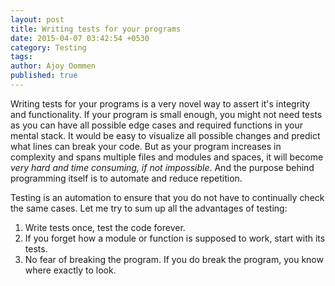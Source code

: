 ```yaml
---
layout: post
title: Writing tests for your programs
date: 2015-04-07 03:42:54 +0530
category: Testing
tags: 
author: Ajoy Oommen
published: true
---
```

Writing tests for your programs is a very novel way to assert it's integrity and functionality. If your program is small enough, you might not need tests as you can have all possible edge cases and required functions in your mental stack. It would be easy to visualize all possible changes and predict what lines can break your code. But as your program increases in complexity and spans multiple files and modules and spaces, it will become *very hard and time consuming, if not impossible*. And the purpose behind programming itself is to automate and reduce repetition.

Testing is an automation to ensure that you do not have to continually check the same cases. Let me try to sum up all the advantages of testing:

 1. Write tests once, test the code forever.
 2. If you forget how a module or function is supposed to work, start with its tests.
 3. No fear of breaking the program. If you do break the program, you know where exactly to look.